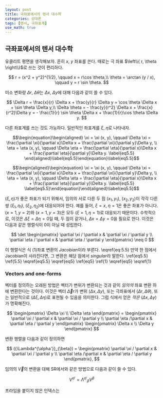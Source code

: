 ```yaml
---
layout: post
title: 극좌표에서의 텐서 대수학
categories: 상대론
tags: [텐서, 극좌표계]
use_math: true
---
```


## 극좌표에서의 텐서 대수학
유클리트 평면을 생각해보자. 흔히 $x$, $y$ 좌표를 쓴다. 때로는 극 좌표 $\left\\{ r, \theta \right\\}$로 쓰는 것이 편리하다.

$$
r = (x^2 + y^2)^{1/2}, \qquad x = r\cos \theta,\\
\theta = \arctan (y / x), \qquad y = r \sin \theta.
$$

미소 변화량 $\Delta r$, $\Delta \theta$는 $\Delta x$, $\Delta y$에 대해 다음과 같이 쓸 수 있다.

$$
\Delta r = \frac{x}{r} \Delta x + \frac{y}{r} \Delta y = \cos \theta \Delta x + \sin \theta \Delta y,\\
\Delta \theta = - \frac{y}{r^2} \Delta x + \frac{x}{r^2}\Delta y = - \frac{1}{r} \sin \theta \Delta x + \frac{1}{r}\cos \theta \Delta y.
$$

다른 좌표계를 쓰는 것도 가능하다. 일반적인 좌표계를 $\xi$, $\eta$로 나타내자.

$$\begin{equation}\begin{aligned}
\xi = \xi (x, y), \qquad \Delta \xi = \frac{\partial \xi}{\partial x}\Delta x + \frac{\partial \xi}{\partial y}\Delta y, \\
\eta = \eta (x, y), \qquad \Delta \eta = \frac{\partial \eta}{\partial x}\Delta x + \frac{\partial \eta}{\partial y}\Delta y.
\label{eq5.5}
\end{aligned}\label{eq5.5}\end{equation}\label{eq5.5}$$

$$\begin{aligned}\begin{equation}
\xi = \xi (x, y), \qquad \Delta \xi = \frac{\partial \xi}{\partial x}\Delta x + \frac{\partial \xi}{\partial y}\Delta y, \\
\eta = \eta (x, y), \qquad \Delta \eta = \frac{\partial \eta}{\partial x}\Delta x + \frac{\partial \eta}{\partial y}\Delta y.
\label{eq5.5}
\label{eq5.5}\end{equation}\end{aligned}\label{eq5.5}$$

$(\xi, \eta)$가 좋은 좌표가 되기 위해서, 임의의 서로 다른 두 점 $(x_1, y_1)$, $(x_2, y_2)$이 각각 다른 쌍 $(\xi_1, \eta_1)$, $(\xi_2, \eta_2)$에 대응되어야 한다. 예를 들어, $\xi = x$, $\eta = 1$은 좋은 좌표가 아니다. $(x = 1, y= 2)$와 $(x = 1, y = 3)$은 모두 $(\xi = 1, \eta = 1)$로 대응되기 때문이다. 수학적으로, 이것은 $\Delta \xi = \Delta \eta = 0$일 때, 두 점이 같거나, $\Delta x = \Delta y = 0$을 필요로 한다. 이것은 다음과 같은 행렬식이 $0$이 아닐 때 성립한다.

$$
\det \begin{pmatrix} \partial \xi / \partial x & \partial \xi / \partial y \\ \partial \eta / \partial x & \partial \eta / \partial y \end{pmatrix} \neq 0
$$

이 행렬식은 식 (1)좌표 변환의 *Jacobian*이라 부른다. \eqref{eq:5.5} 만약 한 점에서 Jacobian이 사라진다면, 그 변환은 해당 점에서 *singular*라 말한다.
\ref{eq5.5} \ref{5.5} \eqref{eq5.5} \eqref{eq5}
\ref{eq5} \ref{1} \eqref{eq5} \eqref{1}

### Vectors and one-forms
벡터를 정의하는 오래된 방법은 벡터가 변위가 변환되는 것과 같이 *임의의* 좌표 변환 하에 변환한다는 것이다. 이것은 벡터 $\vec{\Delta} r$가 변위 $(\Delta x, \Delta y)$, 또는 극좌표에서 $(\Delta r, \Delta \theta)$, 또는 일반적으로 $(\Delta \xi, \Delta \eta)$로 표현될 수 있음을 의미한다. 그럼 식에서 얻은 *작은* $(\Delta x, \Delta y)$가 명확해진다.

$$
\begin{pmatrix} \Delta \xi \\ \Delta \eta \end{pmatrix} = \begin{pmatrix} \partial \xi / \partial x & \partial \xi / \partial y \\ \partial \eta /\partial x & \partial \eta / \partial y \end{pmatrix} \begin{pmatrix} \Delta x \\ \Delta y \end{pmatrix}
$$

변환 행렬을 다음과 같이 정의하면

$$
({\Lambda^{\alpha'}}_{\beta}) = \begin{pmatrix} \partial \xi / \partial x & \partial \xi / \partial y \\ \partial \eta /\partial x & \partial \eta / \partial y \end{pmatrix},
$$

임의의 $\vec{V}$의 변환을 대해 SR에서와 같은 방법으로 다음과 같이 쓸 수 있다.

$$
V^{\alpha '} = {\Lambda^{\alpha'}}_{\beta} V^\beta
$$

프라임을 붙이지 않은 인덱스는 
